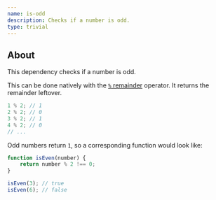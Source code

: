 ```yaml
---
name: is-odd
description: Checks if a number is odd.
type: trivial
---
```


## About

This dependency checks if a number is odd.

This can be done natively with the [`%` remainder](https://developer.mozilla.org/en-US/docs/Web/JavaScript/Reference/Operators/Remainder) operator. It returns the remainder leftover.

```js
1 % 2; // 1
2 % 2; // 0
3 % 2; // 1
4 % 2; // 0
// ...
```

Odd numbers return `1`, so a corresponding function would look like:

```js
function isEven(number) {
    return number % 2 !== 0;
}

isEven(3); // true
isEven(6); // false
```
